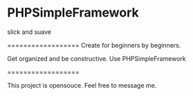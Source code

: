 PHPSimpleFramework
==================

slick and suave

==================
Create for beginners by beginners.

Get organized and be constructive. Use PHPSimpleFramework

==================

This project is opensouce. Feel free to message me.

